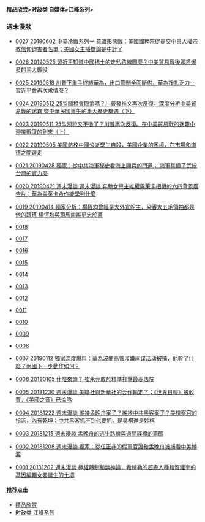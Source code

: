 #### 精品欣尝>时政类 自媒体>江峰系列>
### 週末漫談 

- [0027 20190602 中美冷戰系列一 意識形態戰：美國國務院促提交中共人權宗教信仰迫害者名單；美國女主播辯論是中計了](https://youtu.be/2Jxh0kfhFag)

- [0026 20190525 習近平知道中國稀土的走私路線圖麼？中美貿易戰後即將爆發的三大戰役](https://youtu.be/whvsvlzHMsY)

- [0025 20190518 川普下重手終結華為，出口管制全面斷供，華為掙扎乏力--習近平會再次求情麼？](https://youtu.be/qh-e0HAcMjI)

- [0024 20190512 25%關稅會取消嗎？川普發推文再次反復。深度分析中美貿易戰的迷霧 暨中華民國重生的重大歷史機遇（下）](https://youtu.be/UUTZM1cxg2w)

- [0023 20190511 25%關稅又不徵了？川普再次反復。在中美貿易戰的迷霧中迎接戰爭的到來（上）](https://youtu.be/j7x2i8RizZg)

- [0022 20190505 美國航校中國公派學生自殺，美國企業的困境，在市場和道德之間遊走](https://youtu.be/j8p70bv82PI)

- [0021 20190428 獨家：從中共海軍秘史看海上閱兵的門道； 海軍具備了武統台灣的實力麼](https://youtu.be/qHGWdT2HmW0)

- [0020 20190421 週末漫談 週末漫談 奔馳女車主維權與萊卡相機的六四背景廣告片；華為與萊卡合作能學到什麼](https://youtu.be/L0JXvruwtMQ)

- [0019 20190414 獨家分析：楊恆均曾經是大外宣舵主，染香大五毛領袖都是他的跟班 楊恆均與司馬南誰更忠於黨](https://youtu.be/oSA0qPZ4VaU)

- [0018 ](https://youtu.be/3o_BJZx8Rf8)

- [0017 ]()

- [0016 ]()

- [0015 ]()

- [0014 ]()

- [0013 ]()

- [0012 ]()

- [0011 ]()

- [0010 ]()

- [0009 ]()

- [0008 ]()
 
- [0007 20190112 獨家深度爆料：華為波蘭高管涉嫌间谍活动被捕，他幹了什麼？兩國下一步動作如何？](https://youtu.be/squhIbxEbtw)

- [0006 20190105 什麼來頭？ 崔永元敢於精準打擊最高法院](https://youtu.be/fYtl8JhlGTI)

- [0005 20181230 週末漫談 美聯社與新華社的合作輸定了；《世界日報》被收買，《美國之音》已淪陷](https://youtu.be/FR_wiIP7zvE)

- [0004 20181222 週末漫談 誰接孟晚舟案子？誰接中共黑客案子？美檢察官的指派，內有乾坤；中共黑客抓不到也要抓，是臭棋還是妙棋](https://youtu.be/qUxPTf0QEjI)

- [0003 20181215 週末漫談 孟晚舟的逃生路線與過間諜橋的籌碼](https://youtu.be/zcNnLEzrtvM)

- [0002 20181208 週末漫談 獨家：從任正非的假軍官證和孟晚舟被捕看中美博弈](https://youtu.be/vaMnh7KErnE)

- [0001 20181202 週末漫談 極權體制和無神論，希特勒的超級人種和賀建奎的基因編輯女嬰誕生的土壤](https://youtu.be/tulVpGxjclQ)



#### 推荐点击
- [精品欣赏](https://summer200.github.io/content/main)
- [时政类 江峰系列](https://summer200.github.io/content/JiangFeng/JiangFeng01)


